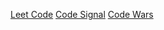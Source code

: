 [Leet Code](https://leetcode.com/vinicius5581/)
[Code Signal](https://app.codesignal.com/profile/vinicius5581)
[Code Wars](https://www.codewars.com/users/vinicius5581)
